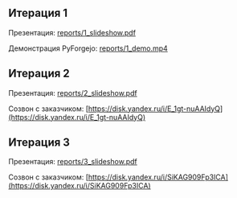 ## Итерация 1
Презентация: [reports/1_slideshow.pdf](reports/1_slideshow.pdf)

Демонстрация PyForgejo: [reports/1_demo.mp4](reports/1_demo.mp4)

## Итерация 2
Презентация: [reports/2_slideshow.pdf](reports/2_slideshow.pdf)

Созвон с заказчиком: [https://disk.yandex.ru/i/E_1gt-nuAAIdyQ](https://disk.yandex.ru/i/E_1gt-nuAAIdyQ)

## Итерация 3
Презентация: [reports/3_slideshow.pdf](reports/3_slideshow.pdf)

Созвон с заказчиком: [https://disk.yandex.ru/i/SiKAG909Fp3ICA](https://disk.yandex.ru/i/SiKAG909Fp3ICA)
